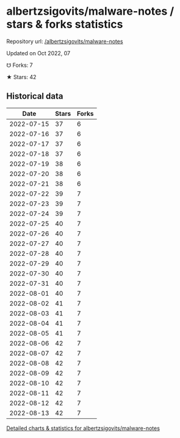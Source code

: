 # albertzsigovits/malware-notes / stars & forks statistics

Repository url: [/albertzsigovits/malware-notes](https://github.com/albertzsigovits/malware-notes)

Updated on Oct 2022, 07

☋ Forks: 7

★ Stars: 42

## Historical data
| Date | Stars | Forks |
|------|-------|-------|
| 2022-07-15 | 37 | 6 | 
| 2022-07-16 | 37 | 6 | 
| 2022-07-17 | 37 | 6 | 
| 2022-07-18 | 37 | 6 | 
| 2022-07-19 | 38 | 6 | 
| 2022-07-20 | 38 | 6 | 
| 2022-07-21 | 38 | 6 | 
| 2022-07-22 | 39 | 7 | 
| 2022-07-23 | 39 | 7 | 
| 2022-07-24 | 39 | 7 | 
| 2022-07-25 | 40 | 7 | 
| 2022-07-26 | 40 | 7 | 
| 2022-07-27 | 40 | 7 | 
| 2022-07-28 | 40 | 7 | 
| 2022-07-29 | 40 | 7 | 
| 2022-07-30 | 40 | 7 | 
| 2022-07-31 | 40 | 7 | 
| 2022-08-01 | 40 | 7 | 
| 2022-08-02 | 41 | 7 | 
| 2022-08-03 | 41 | 7 | 
| 2022-08-04 | 41 | 7 | 
| 2022-08-05 | 41 | 7 | 
| 2022-08-06 | 42 | 7 | 
| 2022-08-07 | 42 | 7 | 
| 2022-08-08 | 42 | 7 | 
| 2022-08-09 | 42 | 7 | 
| 2022-08-10 | 42 | 7 | 
| 2022-08-11 | 42 | 7 | 
| 2022-08-12 | 42 | 7 | 
| 2022-08-13 | 42 | 7 | 


[Detailed charts & statistics for albertzsigovits/malware-notes](https://reviewgithub.com/rep/albertzsigovits/malware-notes)

